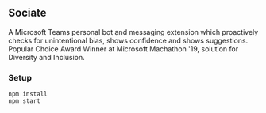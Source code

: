 ## Sociate

A Microsoft Teams personal bot and messaging extension which proactively checks for unintentional bias, shows confidence and shows suggestions. Popular Choice Award Winner at Microsoft Machathon '19, solution for Diversity and Inclusion.

### Setup
```
npm install
npm start
```
